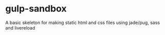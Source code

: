 # gulp-sandbox

A basic skeleton for making static html and css files using jade/pug, sass and livereload